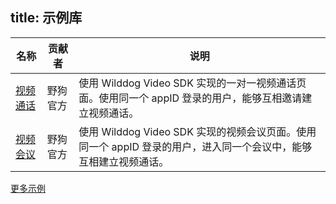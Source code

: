 title:  示例库
---


| 名称                                       | 贡献者  | 说明                                       |
| ---------------------------------------- | ---- | ---------------------------------------- |
| [视频通话](https://github.com/WildDogTeam/video-demo-android-conversation/archive/master.zip) | 野狗官方 | 使用 Wilddog Video SDK 实现的一对一视频通话页面。使用同一个 appID 登录的用户，能够互相邀请建立视频通话。|
| [视频会议](https://github.com/WildDogTeam/video-demo-android-conference/archive/master.zip) | 野狗官方 | 使用 Wilddog Video SDK 实现的视频会议页面。使用同一个 appID 登录的用户，进入同一个会议中，能够互相建立视频通话。|



[更多示例](https://github.com/WildDogTeam/awesome-wilddog)



